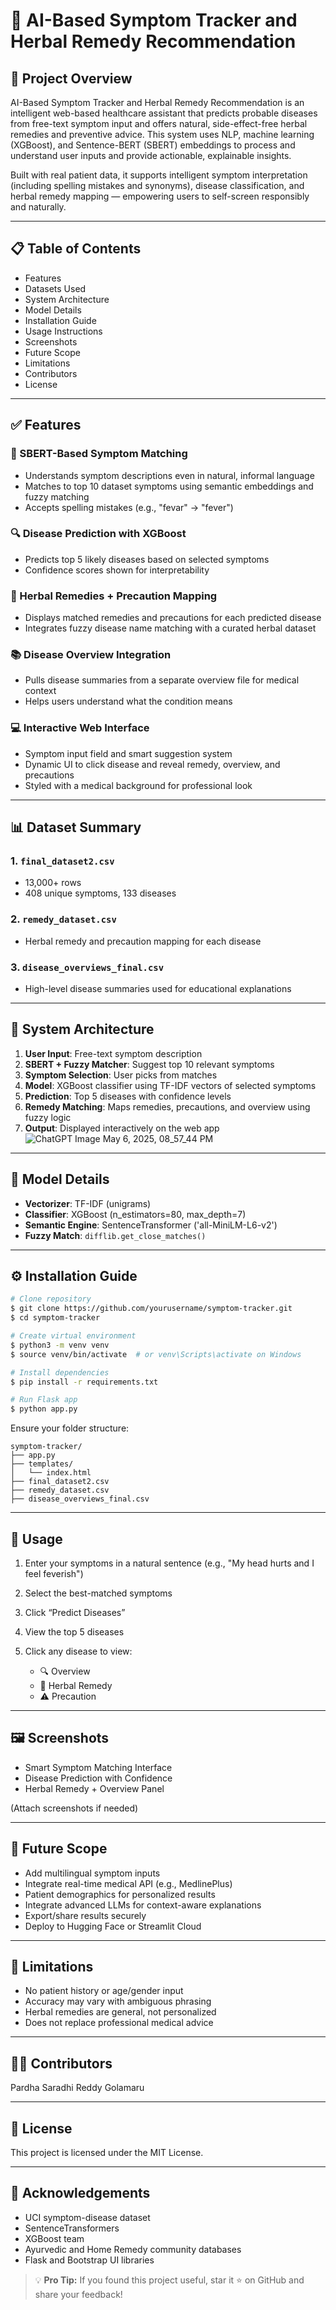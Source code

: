 # 🌿 AI-Based Symptom Tracker and Herbal Remedy Recommendation

## 📌 Project Overview

AI-Based Symptom Tracker and Herbal Remedy Recommendation is an intelligent web-based healthcare assistant that predicts probable diseases from free-text symptom input and offers natural, side-effect-free herbal remedies and preventive advice. This system uses NLP, machine learning (XGBoost), and Sentence-BERT (SBERT) embeddings to process and understand user inputs and provide actionable, explainable insights.

Built with real patient data, it supports intelligent symptom interpretation (including spelling mistakes and synonyms), disease classification, and herbal remedy mapping — empowering users to self-screen responsibly and naturally.

---

## 📋 Table of Contents

* Features
* Datasets Used
* System Architecture
* Model Details
* Installation Guide
* Usage Instructions
* Screenshots
* Future Scope
* Limitations
* Contributors
* License

---

## ✅ Features

### 🧠 SBERT-Based Symptom Matching

* Understands symptom descriptions even in natural, informal language
* Matches to top 10 dataset symptoms using semantic embeddings and fuzzy matching
* Accepts spelling mistakes (e.g., "fevar" → "fever")

### 🔍 Disease Prediction with XGBoost

* Predicts top 5 likely diseases based on selected symptoms
* Confidence scores shown for interpretability

### 🌱 Herbal Remedies + Precaution Mapping

* Displays matched remedies and precautions for each predicted disease
* Integrates fuzzy disease name matching with a curated herbal dataset

### 📚 Disease Overview Integration

* Pulls disease summaries from a separate overview file for medical context
* Helps users understand what the condition means

### 💻 Interactive Web Interface

* Symptom input field and smart suggestion system
* Dynamic UI to click disease and reveal remedy, overview, and precautions
* Styled with a medical background for professional look

---

## 📊 Dataset Summary

### 1. `final_dataset2.csv`

* 13,000+ rows
* 408 unique symptoms, 133 diseases

### 2. `remedy_dataset.csv`

* Herbal remedy and precaution mapping for each disease

### 3. `disease_overviews_final.csv`

* High-level disease summaries used for educational explanations

---

## 🧱 System Architecture

1. **User Input**: Free-text symptom description
2. **SBERT + Fuzzy Matcher**: Suggest top 10 relevant symptoms
3. **Symptom Selection**: User picks from matches
4. **Model**: XGBoost classifier using TF-IDF vectors of selected symptoms
5. **Prediction**: Top 5 diseases with confidence levels
6. **Remedy Matching**: Maps remedies, precautions, and overview using fuzzy logic
7. **Output**: Displayed interactively on the web app
![ChatGPT Image May 6, 2025, 08_57_44 PM](https://github.com/user-attachments/assets/53e3476b-6c76-45b4-90b2-b25f9f353d6a)

---

## 🤖 Model Details

* **Vectorizer**: TF-IDF (unigrams)
* **Classifier**: XGBoost (n\_estimators=80, max\_depth=7)
* **Semantic Engine**: SentenceTransformer ('all-MiniLM-L6-v2')
* **Fuzzy Match**: `difflib.get_close_matches()`

---

## ⚙️ Installation Guide

```bash
# Clone repository
$ git clone https://github.com/yourusername/symptom-tracker.git
$ cd symptom-tracker

# Create virtual environment
$ python3 -m venv venv
$ source venv/bin/activate  # or venv\Scripts\activate on Windows

# Install dependencies
$ pip install -r requirements.txt

# Run Flask app
$ python app.py
```

Ensure your folder structure:

```
symptom-tracker/
├── app.py
├── templates/
│   └── index.html
├── final_dataset2.csv
├── remedy_dataset.csv
├── disease_overviews_final.csv
```

---

## 🧪 Usage

1. Enter your symptoms in a natural sentence (e.g., "My head hurts and I feel feverish")
2. Select the best-matched symptoms
3. Click “Predict Diseases”
4. View the top 5 diseases
5. Click any disease to view:

   * 🔍 Overview
   * 🌿 Herbal Remedy
   * ⚠️ Precaution

---

## 🖼️ Screenshots

* Smart Symptom Matching Interface
* Disease Prediction with Confidence
* Herbal Remedy + Overview Panel

(Attach screenshots if needed)

---

## 🚀 Future Scope

* Add multilingual symptom inputs
* Integrate real-time medical API (e.g., MedlinePlus)
* Patient demographics for personalized results
* Integrate advanced LLMs for context-aware explanations
* Export/share results securely
* Deploy to Hugging Face or Streamlit Cloud

---

## 🚧 Limitations

* No patient history or age/gender input
* Accuracy may vary with ambiguous phrasing
* Herbal remedies are general, not personalized
* Does not replace professional medical advice

---

## 👨‍💻 Contributors

Pardha Saradhi Reddy Golamaru

---

## 📄 License

This project is licensed under the MIT License.

---

## 🙏 Acknowledgements

* UCI symptom-disease dataset
* SentenceTransformers
* XGBoost team
* Ayurvedic and Home Remedy community databases
* Flask and Bootstrap UI libraries

> 💡 **Pro Tip:** If you found this project useful, star it ⭐ on GitHub and share your feedback!
